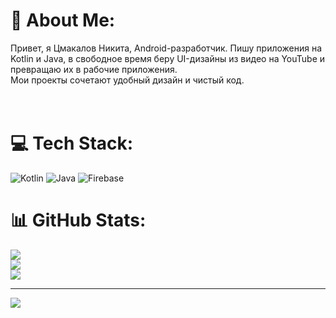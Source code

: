 # 💫 About Me:
Привет, я Цмакалов Никита, Android-разработчик. Пишу приложения на Kotlin и Java, в свободное время беру UI-дизайны из видео на YouTube и превращаю их в рабочие приложения. <br>Мои проекты сочетают удобный дизайн и чистый код. <br><br><br>


# 💻 Tech Stack:
![Kotlin](https://img.shields.io/badge/kotlin-%237F52FF.svg?style=for-the-badge&logo=kotlin&logoColor=white) ![Java](https://img.shields.io/badge/java-%23ED8B00.svg?style=for-the-badge&logo=openjdk&logoColor=white) ![Firebase](https://img.shields.io/badge/firebase-%23039BE5.svg?style=for-the-badge&logo=firebase)
# 📊 GitHub Stats:
![](https://github-readme-stats.vercel.app/api?username=NikitaTsmakalov&theme=radical&hide_border=false&include_all_commits=false&count_private=false)<br/>
![](https://nirzak-streak-stats.vercel.app/?user=NikitaTsmakalov&theme=radical&hide_border=false)<br/>
![](https://github-readme-stats.vercel.app/api/top-langs/?username=NikitaTsmakalov&theme=radical&hide_border=false&include_all_commits=false&count_private=false&layout=compact)

---
[![](https://visitcount.itsvg.in/api?id=NikitaTsmakalov&icon=0&color=0)](https://visitcount.itsvg.in)

<!-- Proudly created with GPRM ( https://gprm.itsvg.in ) -->
